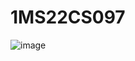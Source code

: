# 1MS22CS097
![image](https://github.com/user-attachments/assets/6411b8c9-0d40-4244-8b23-96ea3d8ab623)

